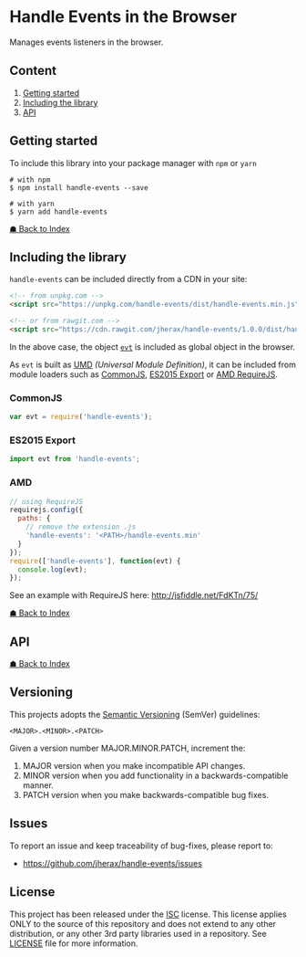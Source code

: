 # Handle Events in the Browser

<!-- markdownlint-disable MD033 MD034 MD014 -->

Manages events listeners in the browser.

## Content

1. [Getting started](#getting-started)
1. [Including the library](#including-the-library)
1. [API](#api)

## Getting started

To include this library into your package manager with `npm` or `yarn`

```shell
# with npm
$ npm install handle-events --save

# with yarn
$ yarn add handle-events
```

[&#9751; Back to Index](#content)

## Including the library

`handle-events` can be included directly from a CDN in your site:

```html
<!-- from unpkg.com -->
<script src="https://unpkg.com/handle-events/dist/handle-events.min.js"></script>

<!-- or from rawgit.com -->
<script src="https://cdn.rawgit.com/jherax/handle-events/1.0.0/dist/handle-events.min.js"></script>
```

In the above case, the object [`evt`](#examples) is included as
global object in the browser.

As `evt` is built as [UMD] _(Universal Module Definition)_, it can
be included from module loaders such as [CommonJS], [ES2015 Export]
or [AMD RequireJS].

### CommonJS

```javascript
var evt = require('handle-events');
```

### ES2015 Export

```javascript
import evt from 'handle-events';
```

### AMD

```javascript
// using RequireJS
requirejs.config({
  paths: {
    // remove the extension .js
    'handle-events': '<PATH>/handle-events.min'
  }
});
require(['handle-events'], function(evt) {
  console.log(evt);
});
```

See an example with RequireJS here: http://jsfiddle.net/FdKTn/75/

[&#9751; Back to Index](#content)

## API

[&#9751; Back to Index](#content)

## Versioning

This projects adopts the [Semantic Versioning](http://semver.org/)
(SemVer) guidelines:

```text
<MAJOR>.<MINOR>.<PATCH>
```

Given a version number MAJOR.MINOR.PATCH, increment the:

1. MAJOR version when you make incompatible API changes.
1. MINOR version when you add functionality in a backwards-compatible manner.
1. PATCH version when you make backwards-compatible bug fixes.

## Issues

To report an issue and keep traceability of bug-fixes, please report to:

- https://github.com/jherax/handle-events/issues

## License

This project has been released under the [ISC](https://opensource.org/licenses/ISC) license.
This license applies ONLY to the source of this repository and does not extend to any other distribution,
or any other 3rd party libraries used in a repository. See [LICENSE](LICENSE) file for more information.

<!-- LINKS -->

[UMD]: http://davidbcalhoun.com/2014/what-is-amd-commonjs-and-umd/
[CommonJS]: https://blog.risingstack.com/node-js-at-scale-module-system-commonjs-require/
[ES2015 Export]: https://developer.mozilla.org/en-US/docs/Web/JavaScript/Reference/Statements/export
[AMD RequireJS]: http://requirejs.org/docs/api.html#jsfiles
